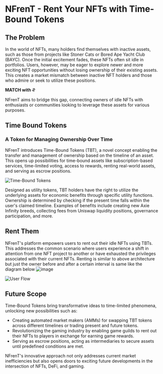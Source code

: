 # NFrenT - Rent Your NFTs with Time-Bound Tokens

## The Problem
In the world of NFTs, many holders find themselves with inactive assets, such as those from projects like Stoner Cats or Bored Ape Yacht Club (BAYC). Once the initial excitement fades, these NFTs often sit idle in portfolios. Users, however, may be eager to explore newer and more exciting NFT opportunities without losing ownership of their existing assets. This creates a market mismatch between inactive NFT holders and those who admire or seek to utilize these positions.

**MATCH with ⥯**

NFrenT aims to bridge this gap, connecting owners of idle NFTs with enthusiasts or communities looking to leverage these assets for various purposes.

## Time Bound Tokens
### A Token for Managing Ownership Over Time
NFrenT introduces Time-Bound Tokens (TBT), a novel concept enabling the transfer and management of ownership based on the timeline of an asset. This opens up possibilities for time-bound assets like subscription-based services, time-limited voting, access to rewards, renting real-world assets, and serving as escrow positions.

![Time-Bound Tokens](https://github.com/aditya-gite-04/NFrenT/assets/55936621/a619d171-43b5-4283-98c2-1f5ff24838e1)

Designed as utility tokens, TBT holders have the right to utilize the underlying assets for economic benefits through specific utility functions. Ownership is determined by checking if the present time falls within the user's claimed timeline. Examples of benefits include creating new Axie Infinity breeds, collecting fees from Uniswap liquidity positions, governance participation, and more.

## Rent Them
NFrenT's platform empowers users to rent out their idle NFTs using TBTs. This addresses the common scenario where users experience a shift in attention from one NFT project to another or have exhausted the privileges associated with their current NFTs.
Renting is similar to above architecture but just the owner before and after a certain interval is same like the diagram below
![image](https://github.com/aditya-gite-04/NFrenT/assets/55936621/4b1ed76f-f4e0-4ed0-8572-9f099a458567)

![User Flow](https://github.com/aditya-gite-04/NFrenT/assets/55936621/740340eb-b366-49ca-8d22-be276d80ba81)

## Future Scope
Time-Bound Tokens bring transformative ideas to time-limited phenomena, unlocking new possibilities such as:
- Creating automated market makers (AMMs) for swapping TBT tokens across different timelines or trading present and future tokens.
- Revolutionizing the gaming industry by enabling game guilds to rent out their NFTs to players in exchange for earning game rewards.
- Serving as escrow positions, acting as intermediaries to secure assets until predefined conditions are met.

NFrenT's innovative approach not only addresses current market inefficiencies but also opens doors to exciting future developments in the intersection of NFTs, DeFi, and gaming.

